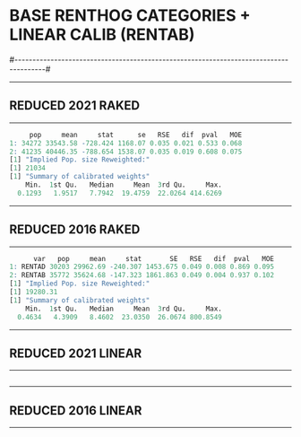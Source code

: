 # BASE RENTHOG CATEGORIES + LINEAR CALIB (RENTAB)

#--------------------------------------------------------------------------------------#

---

## REDUCED 2021 RAKED

---

```r
     pop     mean     stat      se   RSE   dif  pval   MOE
1: 34272 33543.58 -728.424 1168.07 0.035 0.021 0.533 0.068
2: 41235 40446.35 -788.654 1538.07 0.035 0.019 0.608 0.075
[1] "Implied Pop. size Reweighted:"
[1] 21034
[1] "Summary of calibrated weights"
    Min.  1st Qu.   Median     Mean  3rd Qu.     Max. 
  0.1293   1.9517   7.7942  19.4759  22.0264 414.6269 
```

---

## REDUCED 2016 RAKED

---

```r
      var   pop     mean     stat       SE   RSE   dif  pval   MOE
1: RENTAD 30203 29962.69 -240.307 1453.675 0.049 0.008 0.869 0.095
2: RENTAB 35772 35624.68 -147.323 1861.863 0.049 0.004 0.937 0.102
[1] "Implied Pop. size Reweighted:"
[1] 19280.31
[1] "Summary of calibrated weights"
    Min.  1st Qu.   Median     Mean  3rd Qu.     Max. 
  0.4634   4.3909   8.4602  23.0350  26.0674 800.8549 
```


---

## REDUCED 2021 LINEAR

---

```r

```

---

## REDUCED 2016 LINEAR

---

```r

```
